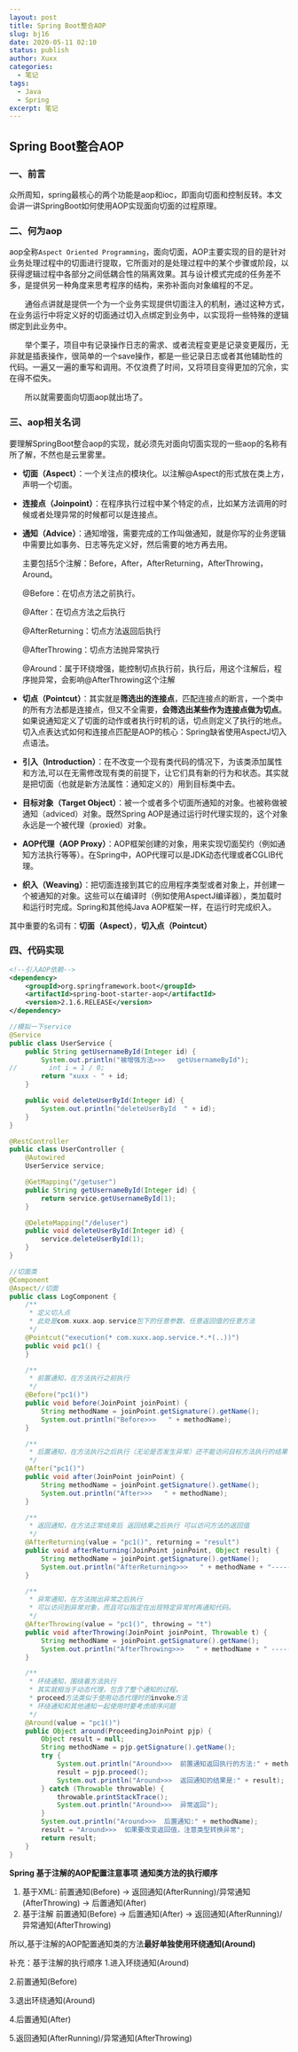 ```yaml
---
layout: post
title: Spring Boot整合AOP
slug: bj16
date: 2020-05-11 02:10
status: publish
author: Xuxx
categories: 
  - 笔记
tags: 
  - Java
  - Spring
excerpt: 笔记
---
```


## Spring Boot整合AOP

### 一、前言

众所周知，spring最核心的两个功能是aop和ioc，即面向切面和控制反转。本文会讲一讲SpringBoot如何使用AOP实现面向切面的过程原理。

### 二、何为aop

 aop全称`Aspect Oriented Programming`，面向切面，AOP主要实现的目的是针对业务处理过程中的切面进行提取，它所面对的是处理过程中的某个步骤或阶段，以获得逻辑过程中各部分之间低耦合性的隔离效果。其与设计模式完成的任务差不多，是提供另一种角度来思考程序的结构，来弥补面向对象编程的不足。

　　通俗点讲就是提供一个为一个业务实现提供切面注入的机制，通过这种方式，在业务运行中将定义好的切面通过切入点绑定到业务中，以实现将一些特殊的逻辑绑定到此业务中。

　　举个栗子，项目中有记录操作日志的需求、或者流程变更是记录变更履历，无非就是插表操作，很简单的一个save操作，都是一些记录日志或者其他辅助性的代码。一遍又一遍的重写和调用。不仅浪费了时间，又将项目变得更加的冗余，实在得不偿失。

　　所以就需要面向切面aop就出场了。

### 三、aop相关名词

 要理解SpringBoot整合aop的实现，就必须先对面向切面实现的一些aop的名称有所了解，不然也是云里雾里。

- **切面（Aspect）**：一个关注点的模块化。以注解@Aspect的形式放在类上方，声明一个切面。

- **连接点（Joinpoint）**：在程序执行过程中某个特定的点，比如某方法调用的时候或者处理异常的时候都可以是连接点。

- **通知（Advice）**：通知增强，需要完成的工作叫做通知，就是你写的业务逻辑中需要比如事务、日志等先定义好，然后需要的地方再去用。

  主要包括5个注解：Before，After，AfterReturning，AfterThrowing，Around。

  @Before：在切点方法之前执行。

  @After：在切点方法之后执行

  @AfterReturning：切点方法返回后执行

  @AfterThrowing：切点方法抛异常执行

  @Around：属于环绕增强，能控制切点执行前，执行后，用这个注解后，程序抛异常，会影响@AfterThrowing这个注解

- **切点（Pointcut）**：其实就是**筛选出的连接点**，匹配连接点的断言，一个类中的所有方法都是连接点，但又不全需要，**会筛选出某些作为连接点做为切点**。如果说通知定义了切面的动作或者执行时机的话，切点则定义了执行的地点。切入点表达式如何和连接点匹配是AOP的核心：Spring缺省使用AspectJ切入点语法。

- **引入（Introduction）**：在不改变一个现有类代码的情况下，为该类添加属性和方法,可以在无需修改现有类的前提下，让它们具有新的行为和状态。其实就是把切面（也就是新方法属性：通知定义的）用到目标类中去。

- **目标对象（Target Object）**：被一个或者多个切面所通知的对象。也被称做被通知（adviced）对象。既然Spring AOP是通过运行时代理实现的，这个对象永远是一个被代理（proxied）对象。

- **AOP代理（AOP Proxy）**：AOP框架创建的对象，用来实现切面契约（例如通知方法执行等等）。在Spring中，AOP代理可以是JDK动态代理或者CGLIB代理。

- **织入（Weaving）**：把切面连接到其它的应用程序类型或者对象上，并创建一个被通知的对象。这些可以在编译时（例如使用AspectJ编译器），类加载时和运行时完成。Spring和其他纯Java AOP框架一样，在运行时完成织入。

 其中重要的名词有：**切面（Aspect）**，**切入点（Pointcut）**

### 四、代码实现

```xml
<!--引入AOP依赖-->
<dependency>
	<groupId>org.springframework.boot</groupId>
	<artifactId>spring-boot-starter-aop</artifactId>
	<version>2.1.6.RELEASE</version>
</dependency>
```

```java
//模拟一下service
@Service
public class UserService {
    public String getUsernameById(Integer id) {
        System.out.println("被增强方法>>>   getUsernameById");
//        int i = 1 / 0;
        return "xuxx - " + id;
    }

    public void deleteUserById(Integer id) {
        System.out.println("deleteUserById  " + id);
    }
}
```

```java
@RestController
public class UserController {
    @Autowired
    UserService service;

    @GetMapping("/getuser")
    public String getUsernameById(Integer id) {
        return service.getUsernameById(1);
    }

    @DeleteMapping("/deluser")
    public void deleteUserById(Integer id) {
        service.deleteUserById(1);
    }
}
```

```java
//切面类
@Component
@Aspect//切面
public class LogComponent {
    /**
     * 定义切入点
     * 此处是com.xuxx.aop.service包下的任意参数、任意返回值的任意方法
     */
    @Pointcut("execution(* com.xuxx.aop.service.*.*(..))")
    public void pc1() {
    }

    /**
     * 前置通知，在方法执行之前执行
     */
    @Before("pc1()")
    public void before(JoinPoint joinPoint) {
        String methodName = joinPoint.getSignature().getName();
        System.out.println("Before>>>   " + methodName);
    }

    /**
     * 后置通知，在方法执行之后执行（无论是否发生异常）还不能访问目标方法执行的结果
     */
    @After("pc1()")
    public void after(JoinPoint joinPoint) {
        String methodName = joinPoint.getSignature().getName();
        System.out.println("After>>>   " + methodName);
    }

    /**
     * 返回通知，在方法正常结束后 返回结果之后执行 可以访问方法的返回值
     */
    @AfterReturning(value = "pc1()", returning = "result")
    public void afterReturning(JoinPoint joinPoint, Object result) {
        String methodName = joinPoint.getSignature().getName();
        System.out.println("AfterReturning>>>   " + methodName + "-----result>>>" + result);
    }

    /**
     * 异常通知，在方法抛出异常之后执行
     * 可以访问到异常对象，而且可以指定在出现特定异常时再通知代码。
     */
    @AfterThrowing(value = "pc1()", throwing = "t")
    public void afterThrowing(JoinPoint joinPoint, Throwable t) {
        String methodName = joinPoint.getSignature().getName();
        System.out.println("AfterThrowing>>>   " + methodName + " -----Throwable>>>   " + t.getMessage());
    }

    /**
     * 环绕通知，围绕着方法执行
     * 其实就相当于动态代理，包含了整个通知的过程。
     * proceed方法类似于使用动态代理时的invoke方法
     * 环绕通知和其他通知一起使用时要考虑顺序问题
     */
    @Around(value = "pc1()")
    public Object around(ProceedingJoinPoint pjp) {
        Object result = null;
        String methodName = pjp.getSignature().getName();
        try {
            System.out.println("Around>>>  前置通知返回执行的方法:" + methodName + " --- 方法参数:" + Arrays.asList(pjp.getArgs()));
            result = pjp.proceed();
            System.out.println("Around>>>  返回通知的结果是:" + result);
        } catch (Throwable throwable) {
            throwable.printStackTrace();
            System.out.println("Around>>>  异常返回");
        }
        System.out.println("Around>>>  后置通知:" + methodName);
        result = "Around>>>  如果要改变返回值，注意类型转换异常";
        return result;
    }
}
```

**Spring 基于注解的AOP配置注意事项**
**通知类方法的执行顺序**

1. 基于XML:
   前置通知(Before) → 返回通知(AfterRunning)/异常通知(AfterThrowing) → 后置通知(After)
2. 基于注解
   前置通知(Before) → 后置通知(After) → 返回通知(AfterRunning)/异常通知(AfterThrowing)

所以,基于注解的AOP配置通知类的方法**最好单独使用环绕通知(Around)**

补充：基于注解的执行顺序
1.进入环绕通知(Around)

2.前置通知(Before) 

3.退出环绕通知(Around)

4.后置通知(After)

5.返回通知(AfterRunning)/异常通知(AfterThrowing)